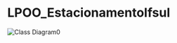 # LPOO_EstacionamentoIfsul

![Class Diagram0](https://github.com/user-attachments/assets/c1bc6491-81bc-425b-b1ec-38fcaa49bb68)
